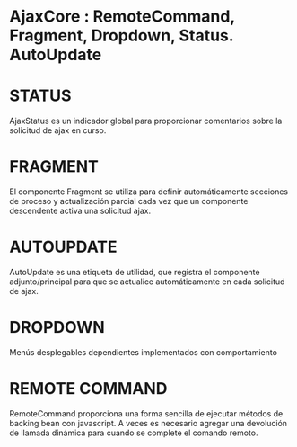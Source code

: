 # AjaxCore : RemoteCommand, Fragment, Dropdown, Status. AutoUpdate

# STATUS
AjaxStatus es un indicador global para proporcionar comentarios sobre la solicitud de ajax en curso.

# FRAGMENT
El componente Fragment se utiliza para definir automáticamente secciones de proceso y actualización parcial cada vez que un componente descendente activa una solicitud ajax.

# AUTOUPDATE 
AutoUpdate es una etiqueta de utilidad, que registra el componente adjunto/principal para que se actualice automáticamente en cada solicitud de ajax.

# DROPDOWN
Menús desplegables dependientes implementados con comportamiento

# REMOTE COMMAND
RemoteCommand proporciona una forma sencilla de ejecutar métodos de backing bean con javascript. A veces es necesario agregar una devolución de llamada dinámica para cuando se complete el comando remoto.

